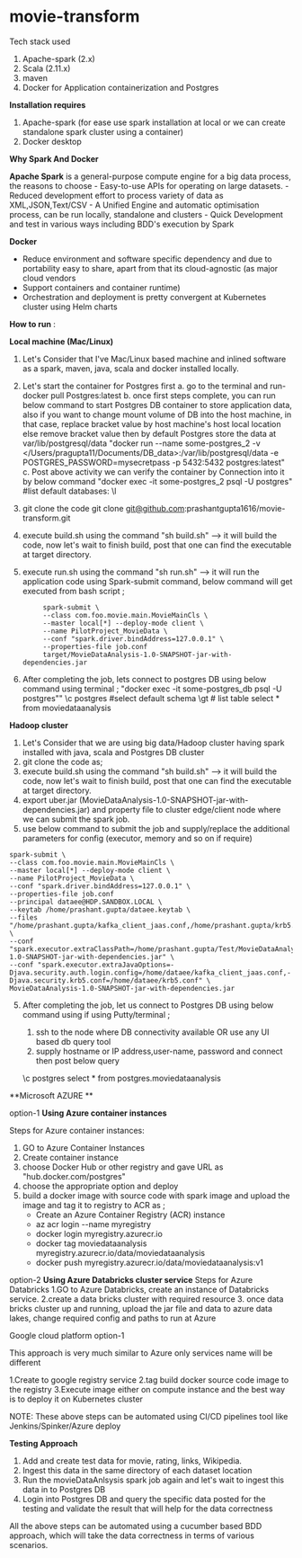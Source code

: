 # movie-transform

Tech stack used
  1. Apache-spark (2.x)
  2. Scala (2.11.x)
  3. maven
  5. Docker for Application containerization  and Postgres

**Installation requires**

1.  Apache-spark (for ease use spark installation at local or we can create standalone spark cluster using a container)
2.  Docker desktop

**Why Spark And Docker**

**Apache Spark** is a general-purpose compute engine for a big data process, the reasons to choose
        - Easy-to-use APIs for operating on large datasets.
        - Reduced development effort to process variety of data as XML,JSON,Text/CSV
        - A Unified Engine and automatic optimisation process, can be run locally, standalone and clusters
        - Quick Development and test in various ways including BDD's execution by Spark

**Docker**
  - Reduce environment and software specific dependency and due to portability easy to share, apart from that its cloud-agnostic (as major cloud vendors 
  - Support containers and container runtime)
  - Orchestration and deployment is pretty convergent at Kubernetes cluster using Helm charts

**How to run** :

**Local machine (Mac/Linux)**

1. Let's Consider that I've Mac/Linux based machine and inlined software as a spark, maven, java, scala and docker installed locally.
2. Let's start the container for Postgres first
      a. go to the terminal and run- docker pull Postgres:latest
      b. once first steps complete, you can run below command to start Postgres DB container to store application data, also if you want to change mount volume of DB into the host machine, in that case, replace bracket value by host machine's host local location else remove bracket value then by default Postgres store the data at var/lib/postgresql/data
            "docker run --name some-postgres_2 -v </Users/pragupta11/Documents/DB_data>:/var/lib/postgresql/data -e POSTGRES_PASSWORD=mysecretpass -p 5432:5432 postgres:latest"
      c. Post above activity we can verify the container by Connection into it by below command
            "docker exec -it some-postgres_2 psql -U postgres"
            #list default databases: \l

3. git clone the code 
    git clone git@github.com:prashantgupta1616/movie-transform.git
4. execute build.sh using the command "sh build.sh" --> it will build the code, now let's wait to finish build, post that one can find the executable at target directory.
5. execute run.sh using the command "sh run.sh" --> it will run the application code using Spark-submit command, below command will get executed from bash script ;

            spark-submit \
            --class com.foo.movie.main.MovieMainCls \
            --master local[*] --deploy-mode client \
            --name PilotProject_MovieData \
            --conf "spark.driver.bindAddress=127.0.0.1" \
            --properties-file job.conf
            target/MovieDataAnalysis-1.0-SNAPSHOT-jar-with-dependencies.jar


5. After completing the job, lets connect to postgres DB using below command using terminal ;
    "docker exec -it some-postgres_db psql -U postgres""
    \c postgres #select default schema
    \gt # list table
    select * from moviedataanalysis



**Hadoop cluster**
  1. Let's Consider that we are using big data/Hadoop cluster having spark installed with java, scala and Postgres DB cluster
  2. git clone the code as;
  3. execute build.sh using the command "sh build.sh" --> it will build the code, now let's wait to finish build, post that one can find the executable at target directory.
  4. export uber.jar (MovieDataAnalysis-1.0-SNAPSHOT-jar-with-dependencies.jar) and property file to cluster edge/client node where we can submit the spark job.
  5. use below command to submit the job and supply/replace the additional parameters for config (executor, memory and so on if require)

    spark-submit \
    --class com.foo.movie.main.MovieMainCls \
    --master local[*] --deploy-mode client \
    --name PilotProject_MovieData \
    --conf "spark.driver.bindAddress=127.0.0.1" \
    --properties-file job.conf
    --principal dataee@HDP.SANDBOX.LOCAL \
    --keytab /home/prashant.gupta/dataee.keytab \
    --files "/home/prashant.gupta/kafka_client_jaas.conf,/home/prashant.gupta/krb5.conf" \
    --conf "spark.executor.extraClassPath=/home/prashant.gupta/Test/MovieDataAnalysis-1.0-SNAPSHOT-jar-with-dependencies.jar" \
    --conf "spark.executor.extraJavaOptions=-Djava.security.auth.login.config=/home/dataee/kafka_client_jaas.conf,-Djava.security.krb5.conf=/home/dataee/krb5.conf" \
    MovieDataAnalysis-1.0-SNAPSHOT-jar-with-dependencies.jar

5. After completing the job, let us connect to Postgres DB using below command using if using Putty/terminal ;
    1. ssh to the node where DB connectivity available OR use any UI based db query tool
    2. supply hostname or IP address,user-name, password and connect then post below query

    \c postgres
    select * from postgres.moviedataanalysis


<!-- Using Cloud Platform -->

**Microsoft AZURE **

option-1
**Using Azure container instances**

Steps for Azure container instances:
1.  GO to Azure Container Instances
2.  Create container instance
3.   choose 	Docker Hub or other registry and gave URL as "hub.docker.com/postgres"
4.  choose the appropriate option and deploy
5. build a docker image with source code with spark image and upload the image and tag it to registry to ACR as ;
      - Create an Azure Container Registry (ACR) instance
      - az acr login --name myregistry
      - docker login myregistry.azurecr.io
      - docker tag moviedataanalysis myregistry.azurecr.io/data/moviedataanalysis
      - docker push myregistry.azurecr.io/data/moviedataanalysis:v1


option-2
**Using Azure Databricks cluster service**
Steps for Azure Databricks
1.GO to Azure Databricks, create an instance of Databricks service.
2.create a data bricks cluster with required resource
3. once data bricks cluster up and running, upload the jar file and data to azure data lakes, change required config and paths to run at Azure



Google cloud platform
option-1

This approach is very much similar to Azure only services name will be different 

1.Create to google registry service
2.tag build docker source code image to the registry
3.Execute image either on compute instance and the best way is to deploy it on Kubernetes cluster

NOTE: These above steps can be automated using CI/CD pipelines tool like Jenkins/Spinker/Azure deploy


**Testing Approach**
1. Add and create test data for movie, rating, links, Wikipedia.
2. Ingest this data in the same directory of each dataset location
3. Run the movieDataAnlsysis spark job again and let's wait to ingest this data in to Postgres DB
4. Login into Postgres DB and query the specific data posted for the testing and validate the result that will help for the data correctness

All the above steps can be automated using a cucumber based BDD approach, which will take the data correctness in terms of various scenarios.
